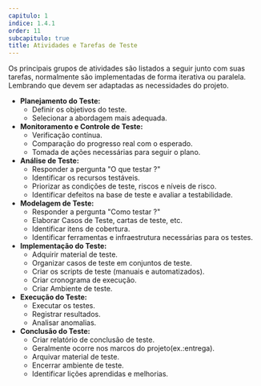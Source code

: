 ```yaml
---
capitulo: 1
indice: 1.4.1
order: 11
subcapitulo: true
title: Atividades e Tarefas de Teste
---
```


<p>Os principais grupos de atividades são listados a seguir junto com suas tarefas, normalmente são implementadas de forma iterativa ou paralela. Lembrando que devem ser adaptadas as necessidades do projeto.</p>

<ul>
    <li>
        <b>Planejamento do Teste:</b>
        <ul>
            <li>Definir os objetivos do teste.</li> 
            <li>Selecionar a abordagem mais adequada.</li> 
        </ul>
    </li>
    <li>
        <b>Monitoramento e Controle de Teste:</b>
        <ul>
            <li>Verificação contínua.</li>
            <li>Comparação do progresso real com o esperado.</li>
            <li>Tomada de ações necessárias para seguir o plano.</li>
        </ul>
    </li>
    <li>
        <b>Análise de Teste:</b>
        <ul>
            <li>Responder a pergunta "O que testar ?"</li>
            <li>Identificar os recursos testáveis.</li>
            <li>Priorizar as condições de teste, riscos e níveis de risco.</li>
            <li>Identificar defeitos na base de teste e avaliar a testabilidade.</li>
        </ul>
    </li>
    <li>
        <b>Modelagem de Teste:</b>
        <ul>
            <li>Responder a pergunta "Como testar ?"</li>
            <li>Elaborar Casos de Teste, cartas de teste, etc.</li>
            <li>Identificar itens de cobertura.</li>
            <li>Identificar ferramentas e infraestrutura necessárias para os testes.</li>    
        </ul>
    </li>
    <li>
        <b>Implementação do Teste:</b>
        <ul>
            <li>Adquirir material de teste.</li>
            <li>Organizar casos de teste em conjuntos de teste.</li>
            <li>Criar os scripts de teste (manuais e automatizados).</li>
            <li>Criar cronograma de execução.</li>
            <li>Criar Ambiente de teste.</li>
        </ul>
    </li>
    <li>
        <b>Execução do Teste:</b>
        <ul>
            <li>Executar os testes.</li>
            <li>Registrar resultados.</li>
            <li>Analisar anomalias.</li>
        </ul>
    </li>
    <li>
        <b>Conclusão do Teste:</b>
        <ul>
            <li>Criar relatório de conclusão de teste.</li>
            <li>Geralmente ocorre nos marcos do projeto(ex.:entrega).</li>
            <li>Arquivar material de teste.</li>
            <li>Encerrar ambiente de teste.</li>
            <li>Identificar lições aprendidas e melhorias.</li>
        </ul>
    </li>
<ul>

